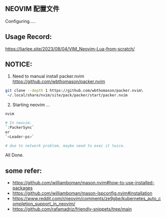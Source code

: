 ## NEOVIM 配置文件

Configuring.....

## Usage Record: 
https://liarlee.site/2023/08/04/VIM_Neovim-Lua-from-scratch/

## NOTICE: 
1. Need to manual install packer.nvim
https://github.com/wbthomason/packer.nvim

```bash
git clone --depth 1 https://github.com/wbthomason/packer.nvim\
 ~/.local/share/nvim/site/pack/packer/start/packer.nvim
```

2. Starting neovim ...
```bash
nvim 

# In neovim.
`:PackerSync`
or
`<Leader-ps>` 

# due to network problem, maybe need to exec it twice.
```
All Done.

## some refer: 
- https://github.com/williamboman/mason.nvim#how-to-use-installed-packages
- https://github.com/williamboman/mason-lspconfig.nvim#installation
- https://www.reddit.com/r/neovim/comments/ze9gbe/kubernetes_auto_completion_support_in_neovim/
- https://github.com/rafamadriz/friendly-snippets/tree/main



